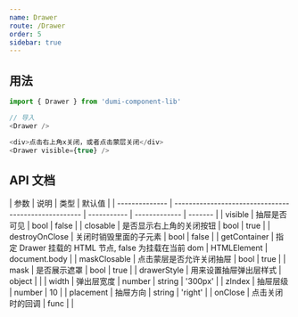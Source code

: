 ```yaml
---
name: Drawer
route: /Drawer
order: 5
sidebar: true
---
```


## 用法

```js
import { Drawer } from 'dumi-component-lib'

// 导入
<Drawer />

<div>点击右上角x关闭，或者点击蒙层关闭</div>
<Drawer visible={true} />
```

## API 文档

| 参数           | 说明                                                 | 类型        | 默认值        |
| -------------- | ---------------------------------------------------- | ----------- | ------------- | ------- |
| visible        | 抽屉是否可见                                         | bool        | false         |
| closable       | 是否显示右上角的关闭按钮                             | bool        | true          |
| destroyOnClose | 关闭时销毁里面的子元素                               | bool        | false         |
| getContainer   | 指定 Drawer 挂载的 HTML 节点, false 为挂载在当前 dom | HTMLElement | document.body |
| maskClosable   | 点击蒙层是否允许关闭抽屉                             | bool        | true          |
| mask           | 是否展示遮罩                                         | bool        | true          |
| drawerStyle    | 用来设置抽屉弹出层样式                               | object      |               |
| width          | 弹出层宽度                                           | number      | string        | '300px' |
| zIndex         | 抽屉层级                                             | number      | 10            |
| placement      | 抽屉方向                                             | string      | 'right'       |
| onClose        | 点击关闭时的回调                                     | func        |               |
